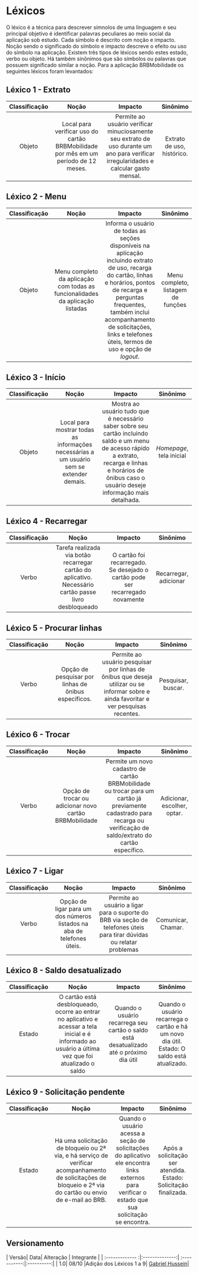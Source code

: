 # Léxicos

O léxico é a técnica para descrever símnolos de uma linguagem e seu principal objetivo é identificar palavras peculiares ao meio social da aplicação sob estudo. Cada símbolo é descrito com noção e impacto. Noção sendo o significado do símbolo e impacto descreve o efeito ou uso do símbolo na aplicação. Existem três tipos de léxicos sendo estes estado, verbo ou objeto. Há também sinônimos que são símbolos ou palavras que possuem significado similar a noção. Para a aplicação BRBMobilidade os seguintes léxicos foram levantados:

## Léxico 1 - Extrato

|Classificação|Noção|Impacto|Sinônimo|
|:---:|:-----------:|:-----:|:------:|
|Objeto|Local para verificar uso do cartão BRBMobilidade por mês em um período de 12 meses.|Permite ao usuário verificar minuciosamente seu extrato de uso durante um ano para verificar irregularidades e calcular gasto mensal.|Extrato de uso, histórico.|

## Léxico 2 - Menu

|Classificação|Noção|Impacto|Sinônimo|
|:---:|:-----------:|:-----:|:------:|
|Objeto|Menu completo da aplicação com todas as funcionalidades da aplicação listadas|Informa o usuário de todas as seções disponíveis na aplicação incluindo extrato de uso, recarga do cartão, linhas e horários, pontos de recarga e perguntas frequentes, também inclui acompanhamento de solicitações, links e telefones úteis, termos de uso e opção de _logout_.|Menu completo, listagem de funções|

## Léxico 3 - Início

|Classificação|Noção|Impacto|Sinônimo|
|:---:|:-----------:|:-----:|:------:|
|Objeto|Local para mostrar todas as informações necessárias a um usuário sem se extender demais.|Mostra ao usuário tudo que é necessário saber sobre seu cartão incluindo saldo e um menu de acesso rápido a extrato, recarga e linhas e horários de ônibus caso o usuário deseje informação mais detalhada.|_Homepage_, tela inicial|

## Léxico 4 - Recarregar

|Classificação|Noção|Impacto|Sinônimo|
|:---:|:-----------:|:-----:|:------:|
|Verbo|Tarefa realizada via botão recarregar cartão do aplicativo. Necessário cartão passe livro desbloqueado|O cartão foi recarregado. Se desejado o cartão pode ser recarregado novamente|Recarregar, adicionar|

## Léxico 5 - Procurar linhas

|Classificação|Noção|Impacto|Sinônimo|
|:---:|:-----------:|:-----:|:------:|
|Verbo|Opção de pesquisar por linhas de ônibus específicos.|Permite ao usuário pesquisar por linhas de ônibus que deseja utilizar ou se informar sobre e ainda favoritar e ver pesquisas recentes.|Pesquisar, buscar.|

## Léxico 6 - Trocar

|Classificação|Noção|Impacto|Sinônimo|
|:---:|:-----------:|:-----:|:------:|
|Verbo|Opção de trocar ou adicionar novo cartão BRBMobilidade|Permite um novo cadastro de cartão BRBMobilidade ou trocar para um cartão já previamente cadastrado para recarga ou verificação de saldo/extrato do cartão específico.|Adicionar, escolher, optar.|

## Léxico 7 - Ligar

|Classificação|Noção|Impacto|Sinônimo|
|:---:|:-----------:|:-----:|:------:|
|Verbo|Opção de ligar para um dos números listados na aba de telefones úteis.|Permite ao usuário a ligar para o suporte do BRB via seção de telefones úteis para tirar dúvidas ou relatar problemas|Comunicar, Chamar.|

## Léxico 8 - Saldo desatualizado

|Classificação|Noção|Impacto|Sinônimo|
|:---:|:-----------:|:-----:|:------:|
|Estado|O cartão está desbloqueado, ocorre ao entrar no aplicativo e acessar a tela inicial e é informado ao usuário a última vez que foi atualizado o saldo|Quando o usuário recarrega seu cartão o saldo está desatualizado até o próximo dia útil|Quando o usuário recarrega o cartão e há um novo dia útil. Estado: O saldo está atualizado.|

## Léxico 9 - Solicitação pendente

|Classificação|Noção|Impacto|Sinônimo|
|:---:|:-----------:|:-----:|:------:|
|Estado|Há uma solicitação de bloqueio ou 2ª via, e há serviço de verificar acompanhamento de solicitações de bloqueio e 2ª via do cartão ou envio de e-mail ao BRB.|Quando o usuário acessa a seção de solicitações do aplicativo ele encontra links externos para verificar o estado que sua solicitação se encontra.|Após a solicitação ser atendida. Estado: Solicitação finalizada.|

## Versionamento
| Versão| Data| Alteração | Integrante |
| :------------- :|:--------------:| :-----------:|:----------:|
| 1.0| 08/10 |Adição dos Léxicos 1 a 9| [Gabriel Hussein](https://github.com/GabrielHussein)|